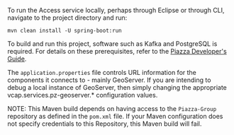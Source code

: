 To run the Access service locally, perhaps through Eclipse or through CLI, navigate to the project directory and run:

`mvn clean install -U spring-boot:run`

To build and run this project, software such as Kafka and PostgreSQL is required.  For details on these prerequisites, refer to the
[Piazza Developer's Guide](https://pz-docs.geointservices.io/devguide/index.html#_piazza_core_overview).

The `application.properties` file controls URL information for the components it connects to - mainly GeoServer. If you are intending to debug a local instance of GeoServer, then simply changing the appropriate vcap.services.pz-geoserver.* configuration values.

NOTE: This Maven build depends on having access to the `Piazza-Group` repository as defined in the `pom.xml` file. If your Maven configuration does not specify credentials to this Repository, this Maven build will fail. 
